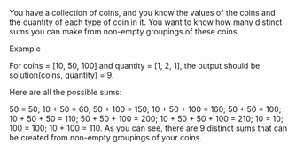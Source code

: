You have a collection of coins, and you know the values of the coins and the quantity of each type of coin in it. You want to know how many distinct sums you can make from non-empty groupings of these coins.

Example

For coins = [10, 50, 100] and quantity = [1, 2, 1], the output should be
solution(coins, quantity) = 9.

Here are all the possible sums:

50 = 50;
10 + 50 = 60;
50 + 100 = 150;
10 + 50 + 100 = 160;
50 + 50 = 100;
10 + 50 + 50 = 110;
50 + 50 + 100 = 200;
10 + 50 + 50 + 100 = 210;
10 = 10;
100 = 100;
10 + 100 = 110.
As you can see, there are 9 distinct sums that can be created from non-empty groupings of your coins.

